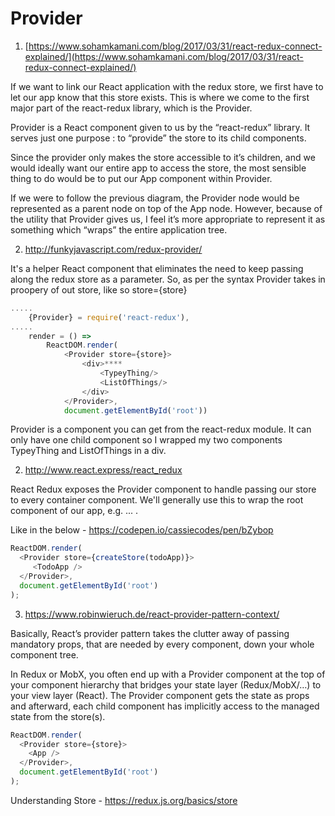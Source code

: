 # Provider

1. [https://www.sohamkamani.com/blog/2017/03/31/react-redux-connect-explained/](https://www.sohamkamani.com/blog/2017/03/31/react-redux-connect-explained/)

If we want to link our React application with the redux store, we first have to let our app know that this store exists. This is where we come to the first major part of the react-redux library, which is the Provider.

Provider is a React component given to us by the “react-redux” library. It serves just one purpose : to “provide” the store to its child components.

Since the provider only makes the store accessible to it’s children, and we would ideally want our entire app to access the store, the most sensible thing to do would be to put our App component within Provider.

If we were to follow the previous diagram, the Provider node would be represented as a parent node on top of the App node. However, because of the utility that Provider gives us, I feel it’s more appropriate to represent it as something which “wraps” the entire application tree.

2. http://funkyjavascript.com/redux-provider/

It's a helper React component that eliminates the need to keep passing along the redux store as a parameter.  So, as per the syntax Provider takes in proopery of out store, like so store={store}

```js
.....
    {Provider} = require('react-redux'),
.....
    render = () =>
        ReactDOM.render(
            <Provider store={store}>
                <div>****
                    <TypeyThing/>
                    <ListOfThings/>
                </div>
            </Provider>,
            document.getElementById('root'))

```

Provider is a component you can get from the react-redux module. It can only have one child component so I wrapped my two components TypeyThing and ListOfThings in a div.

2. http://www.react.express/react_redux

React Redux exposes the Provider component to handle passing our store to every container component. We'll generally use this to wrap the root component of our app, e.g. <Provider store={store}> ... </Provider>.

Like in the below - https://codepen.io/cassiecodes/pen/bZybop

```js
ReactDOM.render(
  <Provider store={createStore(todoApp)}>
     <TodoApp />
  </Provider>,
  document.getElementById('root')
);
```

3. https://www.robinwieruch.de/react-provider-pattern-context/

Basically, React’s provider pattern takes the clutter away of passing mandatory props, that are needed by every component, down your whole component tree.

In Redux or MobX, you often end up with a Provider component at the top of your component hierarchy that bridges your state layer (Redux/MobX/…) to your view layer (React). The Provider component gets the state as props and afterward, each child component has implicitly access to the managed state from the store(s).

```js
ReactDOM.render(
  <Provider store={store}>
    <App />
  </Provider>,
  document.getElementById('root')
);
```

Understanding Store - https://redux.js.org/basics/store